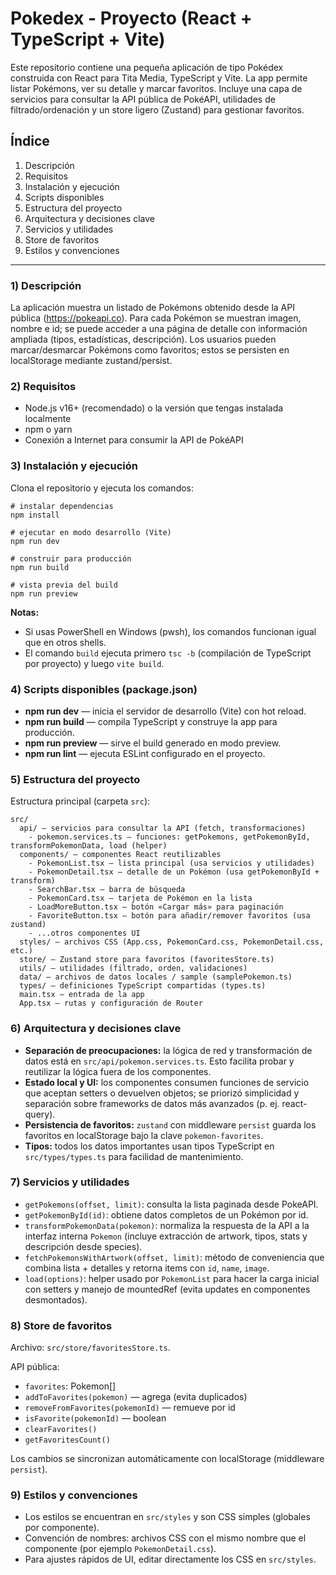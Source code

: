 # Pokedex - Proyecto (React + TypeScript + Vite)

Este repositorio contiene una pequeña aplicación de tipo Pokédex construida con React para Tita Media, TypeScript y Vite. La app permite listar Pokémons, ver su detalle y marcar favoritos. Incluye una capa de servicios para consultar la API pública de PokéAPI, utilidades de filtrado/ordenación y un store ligero (Zustand) para gestionar favoritos.

## Índice

1. Descripción
2. Requisitos
3. Instalación y ejecución
4. Scripts disponibles
5. Estructura del proyecto
6. Arquitectura y decisiones clave
7. Servicios y utilidades
8. Store de favoritos
9. Estilos y convenciones

---

### 1) Descripción

La aplicación muestra un listado de Pokémons obtenido desde la API pública (https://pokeapi.co). Para cada Pokémon se muestran imagen, nombre e id; se puede acceder a una página de detalle con información ampliada (tipos, estadísticas, descripción). Los usuarios pueden marcar/desmarcar Pokémons como favoritos; estos se persisten en localStorage mediante zustand/persist.

### 2) Requisitos

- Node.js v16+ (recomendado) o la versión que tengas instalada localmente
- npm o yarn
- Conexión a Internet para consumir la API de PokéAPI

### 3) Instalación y ejecución

Clona el repositorio y ejecuta los comandos:

```pwsh
# instalar dependencias
npm install

# ejecutar en modo desarrollo (Vite)
npm run dev

# construir para producción
npm run build

# vista previa del build
npm run preview
```

**Notas:**

- Si usas PowerShell en Windows (pwsh), los comandos funcionan igual que en otros shells.
- El comando `build` ejecuta primero `tsc -b` (compilación de TypeScript por proyecto) y luego `vite build`.

### 4) Scripts disponibles (package.json)

- **npm run dev** — inicia el servidor de desarrollo (Vite) con hot reload.
- **npm run build** — compila TypeScript y construye la app para producción.
- **npm run preview** — sirve el build generado en modo preview.
- **npm run lint** — ejecuta ESLint configurado en el proyecto.

### 5) Estructura del proyecto

Estructura principal (carpeta `src`):

```
src/
  api/ — servicios para consultar la API (fetch, transformaciones)
    - pokemon.services.ts — funciones: getPokemons, getPokemonById, transformPokemonData, load (helper)
  components/ — componentes React reutilizables
    - PokemonList.tsx — lista principal (usa servicios y utilidades)
    - PokemonDetail.tsx — detalle de un Pokémon (usa getPokemonById + transform)
    - SearchBar.tsx — barra de búsqueda
    - PokemonCard.tsx — tarjeta de Pokémon en la lista
    - LoadMoreButton.tsx — botón «Cargar más» para paginación
    - FavoriteButton.tsx — botón para añadir/remover favoritos (usa zustand)
    - ...otros componentes UI
  styles/ — archivos CSS (App.css, PokemonCard.css, PokemonDetail.css, etc.)
  store/ — Zustand store para favoritos (favoritesStore.ts)
  utils/ — utilidades (filtrado, orden, validaciones)
  data/ — archivos de datos locales / sample (samplePokemon.ts)
  types/ — definiciones TypeScript compartidas (types.ts)
  main.tsx — entrada de la app
  App.tsx — rutas y configuración de Router
```

### 6) Arquitectura y decisiones clave

- **Separación de preocupaciones:** la lógica de red y transformación de datos está en `src/api/pokemon.services.ts`. Esto facilita probar y reutilizar la lógica fuera de los componentes.
- **Estado local y UI:** los componentes consumen funciones de servicio que aceptan setters o devuelven objetos; se priorizó simplicidad y separación sobre frameworks de datos más avanzados (p. ej. react-query).
- **Persistencia de favoritos:** `zustand` con middleware `persist` guarda los favoritos en localStorage bajo la clave `pokemon-favorites`.
- **Tipos:** todos los datos importantes usan tipos TypeScript en `src/types/types.ts` para facilidad de mantenimiento.

### 7) Servicios y utilidades

- `getPokemons(offset, limit)`: consulta la lista paginada desde PokeAPI.
- `getPokemonById(id)`: obtiene datos completos de un Pokémon por id.
- `transformPokemonData(pokemon)`: normaliza la respuesta de la API a la interfaz interna `Pokemon` (incluye extracción de artwork, tipos, stats y descripción desde species).
- `fetchPokemonsWithArtwork(offset, limit)`: método de conveniencia que combina lista + detalles y retorna items con `id`, `name`, `image`.
- `load(options)`: helper usado por `PokemonList` para hacer la carga inicial con setters y manejo de mountedRef (evita updates en componentes desmontados).

### 8) Store de favoritos

Archivo: `src/store/favoritesStore.ts`.

API pública:

- `favorites`: Pokemon[]
- `addToFavorites(pokemon)` — agrega (evita duplicados)
- `removeFromFavorites(pokemonId)` — remueve por id
- `isFavorite(pokemonId)` — boolean
- `clearFavorites()`
- `getFavoritesCount()`

Los cambios se sincronizan automáticamente con localStorage (middleware `persist`).

### 9) Estilos y convenciones

- Los estilos se encuentran en `src/styles` y son CSS simples (globales por componente).
- Convención de nombres: archivos CSS con el mismo nombre que el componente (por ejemplo `PokemonDetail.css`).
- Para ajustes rápidos de UI, editar directamente los CSS en `src/styles`.
